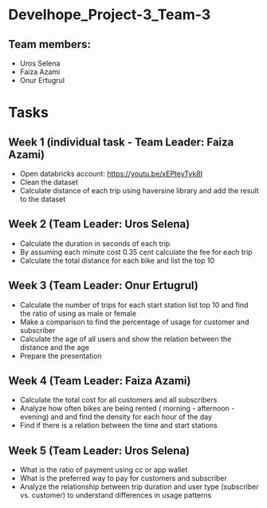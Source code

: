 # Develhope_Project-3_Team-3
## Team members:
- Uros Selena
- Faiza Azami
- Onur Ertugrul
# Tasks
## Week 1 (individual task - Team Leader: Faiza Azami)
- Open databricks account: https://youtu.be/xEPteyTyk8I
- Clean the dataset
- Calculate distance of each trip using haversine library and add the result to the dataset
## Week 2 (Team Leader: Uros Selena)
- Calculate the duration in seconds of each trip
- By assuming each minute cost 0.35 cent calculate the fee for each trip
- Calculate the total distance for each bike and list the top 10
## Week 3 (Team Leader: Onur Ertugrul)
- Calculate the number of trips for each start station list top 10 and find the ratio of using as male or female
- Make a comparison to find the percentage of usage for customer and subscriber
- Calculate the age of all users and show the relation between the distance and the age
- Prepare the presentation
## Week 4 (Team Leader: Faiza Azami)
- Calculate the total cost for all customers and all subscribers
- Analyze how often bikes are being rented ( morning - afternoon - evening) and and find the density for each hour of the day
- Find if there is a relation between the time and start stations
## Week 5 (Team Leader: Uros Selena)
- What is the ratio of payment using cc or app wallet
- What is the preferred way to pay for customers and subscriber
- Analyze the relationship between trip duration and user type (subscriber vs. customer) to understand differences in usage patterns
